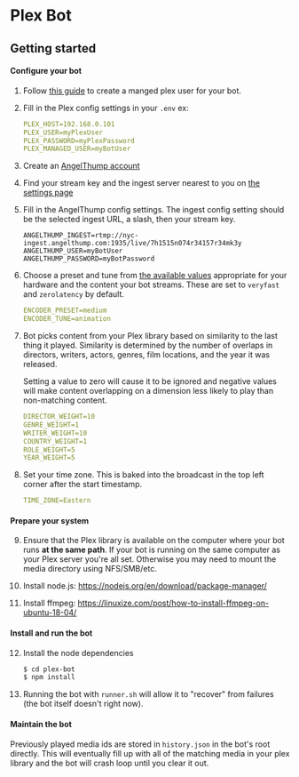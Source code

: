 Plex Bot
========

## Getting started

#### Configure your bot

1. Follow [this guide](https://support.plex.tv/articles/203948776-managed-users/) to create a manged plex user for your bot.
2. Fill in the Plex config settings in your `.env` ex:
    ```yml
    PLEX_HOST=192.168.0.101
    PLEX_USER=myPlexUser
    PLEX_PASSWORD=myPlexPassword
    PLEX_MANAGED_USER=myBotUser
    ```

3. Create an [AngelThump account](https://angelthump.com/signup)
4. Find your stream key and the ingest server nearest to you on [the settings page](https://angelthump.com/dashboard/settings)
5. Fill in the AngelThump config settings. The ingest config setting should be the selected ingest URL, a slash, then your stream key.
    ```
    ANGELTHUMP_INGEST=rtmp://nyc-ingest.angelthump.com:1935/live/7h1515n074r34157r34mk3y
    ANGELTHUMP_USER=myBotUser
    ANGELTHUMP_PASSWORD=myBotPassword
    ```

6. Choose a preset and tune from [the available values](https://trac.ffmpeg.org/wiki/Encode/H.264#a2.Chooseapresetandtune) appropriate for your hardware and the content your bot streams. These are set to `veryfast` and `zerolatency` by default.

    ```yml
    ENCODER_PRESET=medium
    ENCODER_TUNE=animation
    ```

7. Bot picks content from your Plex library based on similarity to the last thing it played. Similarity is determined by the number of overlaps in directors, writers, actors, genres, film locations, and the year it was released.

    Setting a value to zero will cause it to be ignored and negative values will make content overlapping on a dimension less likely to play than non-matching content.
    ```yml
    DIRECTOR_WEIGHT=10
    GENRE_WEIGHT=1
    WRITER_WEIGHT=10
    COUNTRY_WEIGHT=1
    ROLE_WEIGHT=5
    YEAR_WEIGHT=5
    ```

8. Set your time zone. This is baked into the broadcast in the top left corner after the start timestamp.
    ```yml
    TIME_ZONE=Eastern
    ```

#### Prepare your system

9. Ensure that the Plex library is available on the computer where your bot runs **at the same path**. If your bot is running on the same computer as your Plex server you're all set. Otherwise you may need to mount the media directory using NFS/SMB/etc.

10. Install node.js: https://nodejs.org/en/download/package-manager/

11. Install ffmpeg: https://linuxize.com/post/how-to-install-ffmpeg-on-ubuntu-18-04/

#### Install and run the bot

12. Install the node dependencies
    ```bash
    $ cd plex-bot
    $ npm install
    ```

13.  Running the bot with `runner.sh` will allow it to "recover" from failures (the bot itself doesn't right now).

#### Maintain the bot

Previously played media ids are stored in `history.json` in the bot's root directly. This will eventually fill up with all of the matching media in your plex library and the bot will crash loop until you clear it out.
